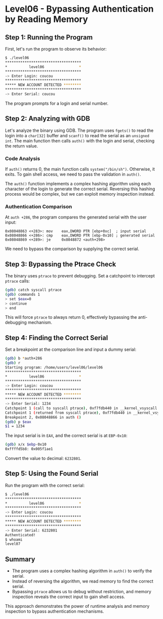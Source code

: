 
# Level06 - Bypassing Authentication by Reading Memory

## Step 1: Running the Program

First, let's run the program to observe its behavior:

```bash
$ ./level06
***********************************
*          level06                *
***********************************
-> Enter Login: coucou
***********************************
***** NEW ACCOUNT DETECTED ********
***********************************
-> Enter Serial: coucou
```

The program prompts for a login and serial number.

## Step 2: Analyzing with GDB

Let's analyze the binary using GDB. The program uses `fgets()` to read the login into a `char[32]` buffer and `scanf()` to read the serial as an `unsigned int`. The main function then calls `auth()` with the login and serial, checking the return value.

### Code Analysis

If `auth()` returns 0, the main function calls `system("/bin/sh")`. Otherwise, it exits. To gain shell access, we need to pass the validation in `auth()`.

The `auth()` function implements a complex hashing algorithm using each character of the login to generate the correct serial. Reversing this hashing process would be complex, but we can exploit memory inspection instead.

### Authentication Comparison

At `auth +286`, the program compares the generated serial with the user input:

```assembly
0x08048863 <+283>: mov    eax,DWORD PTR [ebp+0xc]  ; input serial
0x08048866 <+286>: cmp    eax,DWORD PTR [ebp-0x10] ; generated serial
0x08048869 <+289>: je     0x8048872 <auth+298>
```

We need to bypass the comparison by supplying the correct serial.

## Step 3: Bypassing the Ptrace Check

The binary uses `ptrace` to prevent debugging. Set a catchpoint to intercept `ptrace` calls:

```bash
(gdb) catch syscall ptrace
(gdb) commands 1
> set $eax=0
> continue
> end
```

This will force `ptrace` to always return 0, effectively bypassing the anti-debugging mechanism.

## Step 4: Finding the Correct Serial

Set a breakpoint at the comparison line and input a dummy serial:

```bash
(gdb) b *auth+286
(gdb) r
Starting program: /home/users/level06/level06
***********************************
*          level06                *
***********************************
-> Enter Login: coucou
***********************************
***** NEW ACCOUNT DETECTED ********
***********************************
-> Enter Serial: 1234
Catchpoint 1 (call to syscall ptrace), 0xf7fdb440 in __kernel_vsyscall ()
Catchpoint 1 (returned from syscall ptrace), 0xf7fdb440 in __kernel_vsyscall ()
Breakpoint 2, 0x08048866 in auth ()
(gdb) p $eax
$1 = 1234
```

The input serial is in `EAX`, and the correct serial is at `EBP-0x10`:

```bash
(gdb) x/x $ebp-0x10
0xffffd5b8: 0x005f1ae1
```

Convert the value to decimal: `6232801`.

## Step 5: Using the Found Serial

Run the program with the correct serial:

```bash
$ ./level06
***********************************
*          level06                *
***********************************
-> Enter Login: coucou
***********************************
***** NEW ACCOUNT DETECTED ********
***********************************
-> Enter Serial: 6232801
Authenticated!
$ whoami
level07
```

## Summary

- The program uses a complex hashing algorithm in `auth()` to verify the serial.
- Instead of reversing the algorithm, we read memory to find the correct serial.
- Bypassing `ptrace` allows us to debug without restriction, and memory inspection reveals the correct input to gain shell access.

This approach demonstrates the power of runtime analysis and memory inspection to bypass authentication mechanisms.
